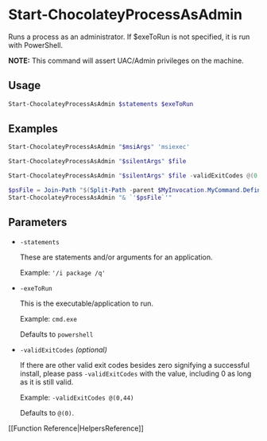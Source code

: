 # Start-ChocolateyProcessAsAdmin

Runs a process as an administrator. If $exeToRun is not specified, it is run with PowerShell.

**NOTE:** This command will assert UAC/Admin privileges on the machine.

## Usage

```powershell
Start-ChocolateyProcessAsAdmin $statements $exeToRun
```

## Examples

```powershell
Start-ChocolateyProcessAsAdmin "$msiArgs" 'msiexec'

Start-ChocolateyProcessAsAdmin "$silentArgs" $file

Start-ChocolateyProcessAsAdmin "$silentArgs" $file -validExitCodes @(0,21)
```

```powershell
$psFile = Join-Path "$(Split-Path -parent $MyInvocation.MyCommand.Definition)" 'someInstall.ps1'
Start-ChocolateyProcessAsAdmin "& `'$psFile`'"
```

## Parameters

* `-statements`

    These are statements and/or arguments for an application.

    Example: `'/i package /q'`

* `-exeToRun`

    This is the executable/application to run.

    Example: `cmd.exe`

    Defaults to `powershell`

* `-validExitCodes` _(optional)_

    If there are other valid exit codes besides zero signifying a successful install, please pass `-validExitCodes` with the value, including 0 as long as it is still valid.

    Example: `-validExitCodes @(0,44)`

    Defaults to `@(0)`.

[[Function Reference|HelpersReference]]
